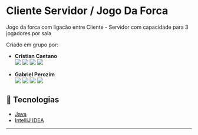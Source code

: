 # Cliente Servidor / Jogo Da Forca

<div>
  <p>Jogo da forca com ligacão entre Cliente - Servidor com capacidade para 3 jogadores por sala</p>
</div>

<div>
  <p>Criado em grupo por:</p>
  
* **Cristian Caetano** </br>
<a href = "https://github.com/cristiancaetano29"><img src="https://img.shields.io/badge/GitHub-000?style=for-the-badge&logo=github&logoColor=white" target="_blank"></a>
<a href = "mailto:cristiavaet@gmail.com"><img src="https://img.shields.io/badge/Gmail-D14836?style=for-the-badge&logo=gmail&logoColor=white" target="_blank"></a>
<a href= "https://www.linkedin.com/in/cristian-c-6b2156224" target="_blank"><img src="https://img.shields.io/badge/-LinkedIn-%230077B5?style=for-the-badge&logo=linkedin&logoColor=white" target="_blank"></a>
<a href = "https://www.instagram.com/cristiancaetano.s/"><img src="https://img.shields.io/badge/Instagram-E4405F?style=for-the-badge&logo=instagram&logoColor=white" target="_blank"></a>
  
* **Gabriel Perozim** </br>
<a href = "https://github.com/gabrielfxz"><img src="https://img.shields.io/badge/GitHub-000?style=for-the-badge&logo=github&logoColor=white" target="_blank"></a>
<a href = "mailto:gabrielperozim7@gmail.com"><img src="https://img.shields.io/badge/Gmail-D14836?style=for-the-badge&logo=gmail&logoColor=white" target="_blank"></a>
<a href= "https://www.linkedin.com/in/gabriel-perozim-749729226" target="_blank"><img src="https://img.shields.io/badge/-LinkedIn-%230077B5?style=for-the-badge&logo=linkedin&logoColor=white" target="_blank"></a>
<a href = "https://www.instagram.com/gabriell999x/"><img src="https://img.shields.io/badge/Instagram-E4405F?style=for-the-badge&logo=instagram&logoColor=white" target="_blank"></a>
</div>

<div>
  
## :rocket: Tecnologias

-  [Java](https://docs.oracle.com/en/java/)
-  [IntelliJ IDEA](https://www.jetbrains.com/pt-br/idea/)
</div>

---



